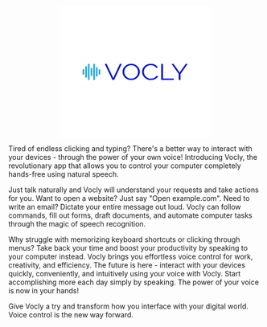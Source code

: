 <!-- ![vocly logo](images/logo-color.png) -->

<div style="display: flex; justify-content: center; align-items: center;">
    <img src="images/logo-color.png" width=300 height=260/>
</div>

Tired of endless clicking and typing? There's a better way to interact with your devices - through the power of your own voice! Introducing Vocly, the revolutionary app that allows you to control your computer completely hands-free using natural speech. 

Just talk naturally and Vocly will understand your requests and take actions for you. Want to open a website? Just say "Open example.com". Need to write an email? Dictate your entire message out loud. Vocly can follow commands, fill out forms, draft documents, and automate computer tasks through the magic of speech recognition.

Why struggle with memorizing keyboard shortcuts or clicking through menus? Take back your time and boost your productivity by speaking to your computer instead. Vocly brings you effortless voice control for work, creativity, and efficiency. The future is here - interact with your devices quickly, conveniently, and intuitively using your voice with Vocly. Start accomplishing more each day simply by speaking. The power of your voice is now in your hands!

Give Vocly a try and transform how you interface with your digital world. Voice control is the new way forward.